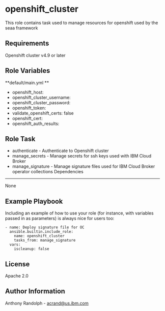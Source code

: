 openshift_cluster
=========

This role contains task used to manage resources for openshift used by the seaa framework

Requirements
------------

Openshift cluster v4.9 or later

Role Variables
--------------
**default/main.yml **
  - openshift_host:
  - openshift_cluster_username:
  - openshift_cluster_password:
  - openshift_token:
  - validate_openshift_certs: false
  - openshift_cert:
  - openshift_auth_results:

<!-- A description of the sett able variables for this role should go here, including any variables that are in defaults/main.yml, vars/main.yml, and any variables that can/should be set via parameters to the role. Any variables that are read from other roles and/or the global scope (ie. hostvars, group vars, etc.) should be mentioned here as well.-->
Role Task
--------------
  - authenticate - Authenticate to Openshift cluster
  - manage_secrets - Manage secrets for ssh keys used with IBM Cloud Broker
  - manage_signature - Manage signature files used for IBM Cloud Broker operator collections 
Dependencies
------------

None

Example Playbook
----------------

Including an example of how to use your role (for instance, with variables passed in as parameters) is always nice for users too:


    - name: Deploy signature file for OC
      ansible.builtin.include_role:
        name: openshift_cluster
        tasks_from: manage_signature
      vars:
        iscleanup: false
License
-------

Apache 2.0

Author Information
------------------

Anthony Randolph - acrand@us.ibm.com

